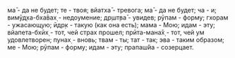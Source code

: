 ма̄ - да не будет; те - твоя; вйатха̄ - тревога; ма̄ - да не будет; ча - и; вимӯд̣ха-бха̄вах̣ - недоумение; др̣шт̣ва̄ - увидев; рӯпам - форму; гхорам - ужасающую; ӣдр̣к - такую (как она есть); мама - Мою; идам - эту; вйапета-бхӣх̣ - тот, чей страх прошел; прӣта-мана̄х̣ - тот, чей ум удовлетворен; пунах̣ - вновь; твам - ты; тат - так; эва - таким образом; ме - Мою; рӯпам - форму; идам - эту; прапаш́йа - созерцает.